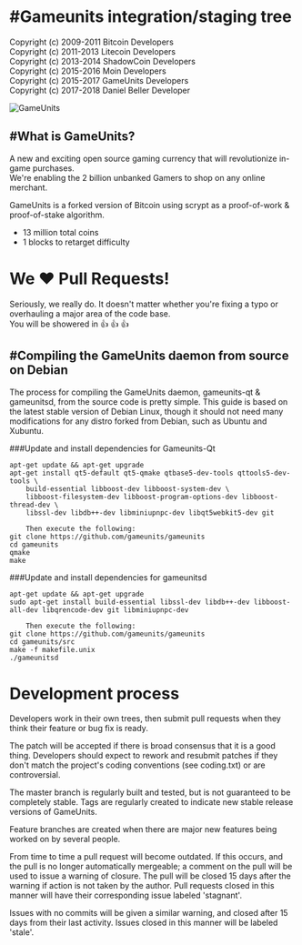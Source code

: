 #Gameunits integration/staging tree
================================
Copyright (c) 2009-2011 Bitcoin Developers<br>
Copyright (c) 2011-2013 Litecoin Developers<br>
Copyright (c) 2013-2014 ShadowCoin Developers<br>
Copyright (c) 2015-2016 Moin Developers<br>
Copyright (c) 2015-2017 GameUnits Developers<br>
Copyright (c) 2017-2018 Daniel Beller Developer<br>

![GameUnits](http://i.imgur.com/KYAKaKr.jpg)

#What is GameUnits?
----------------
A new and exciting open source gaming currency that will revolutionize in-game purchases.<br>
We're enabling the 2 billion unbanked Gamers to shop on any online merchant.

GameUnits is a forked version of Bitcoin using scrypt as a proof-of-work & proof-of-stake algorithm.
 - 13 million total coins
 - 1 blocks to retarget difficulty

# We :heart: Pull Requests!
Seriously, we really do.  It doesn't matter whether you're fixing a typo or overhauling a major area of the code base.<br>You will be showered in :thumbsup: :thumbsup: :thumbsup:<br>

#Compiling the GameUnits daemon from source on Debian
-----------------------------------------------------
The process for compiling the GameUnits daemon, gameunits-qt & gameunitsd, from the source code is pretty simple. This guide is based on the latest stable version of Debian Linux, though it should not need many modifications for any distro forked from Debian, such as Ubuntu and Xubuntu.

###Update and install dependencies for Gameunits-Qt

```
apt-get update && apt-get upgrade
apt-get install qt5-default qt5-qmake qtbase5-dev-tools qttools5-dev-tools \
    build-essential libboost-dev libboost-system-dev \
    libboost-filesystem-dev libboost-program-options-dev libboost-thread-dev \
    libssl-dev libdb++-dev libminiupnpc-dev libqt5webkit5-dev git

	Then execute the following:
git clone https://github.com/gameunits/gameunits
cd gameunits
qmake
make
```

###Update and install dependencies for gameunitsd

```
apt-get update && apt-get upgrade
sudo apt-get install build-essential libssl-dev libdb++-dev libboost-all-dev libqrencode-dev git libminiupnpc-dev

	Then execute the following:
git clone https://github.com/gameunits/gameunits
cd gameunits/src
make -f makefile.unix
./gameunitsd
```

Development process
===========================

Developers work in their own trees, then submit pull requests when
they think their feature or bug fix is ready.

The patch will be accepted if there is broad consensus that it is a
good thing.  Developers should expect to rework and resubmit patches
if they don't match the project's coding conventions (see coding.txt)
or are controversial.

The master branch is regularly built and tested, but is not guaranteed
to be completely stable. Tags are regularly created to indicate new
stable release versions of GameUnits.

Feature branches are created when there are major new features being
worked on by several people.

From time to time a pull request will become outdated. If this occurs, and
the pull is no longer automatically mergeable; a comment on the pull will
be used to issue a warning of closure. The pull will be closed 15 days
after the warning if action is not taken by the author. Pull requests closed
in this manner will have their corresponding issue labeled 'stagnant'.

Issues with no commits will be given a similar warning, and closed after
15 days from their last activity. Issues closed in this manner will be 
labeled 'stale'.

